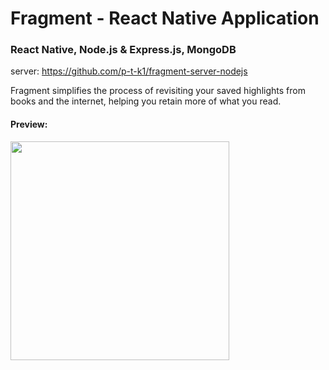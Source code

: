 # Fragment - React Native Application
### React Native, Node.js & Express.js, MongoDB

server: https://github.com/p-t-k1/fragment-server-nodejs

Fragment simplifies the process of revisiting your saved highlights from books and the internet, helping you retain more of what you read.

#### Preview: 
<img src="https://github.com/p-t-k1/fragment-reactnative-app/blob/master/preview/recording.gif" style="width:350px"/>
